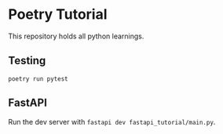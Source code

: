 # Poetry Tutorial

This repository holds all python learnings.

## Testing

`poetry run pytest`

## FastAPI

Run the dev server with `fastapi dev fastapi_tutorial/main.py`.
